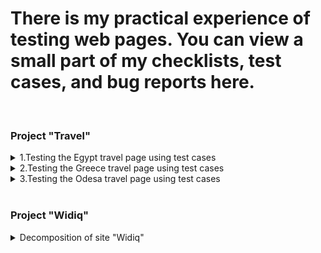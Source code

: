 

<h1>There is my practical experience of testing web pages. You can view a small part of my checklists, test cases, and bug reports here.</h1>
<br>
<h3>Project "Travel"</h3>
<details>
    <summary>1.Testing the Egypt travel page using test cases</summary>
  <br>
    <img width="750" alt="image" src="https://github.com/Aleksandrkobets99/Practice-in-QAX-Camp/assets/126480322/4e7de603-e779-4d30-8bc4-35e8a7b9690d">
  <p></p>
  <br>
    <img width="750" alt="image" src="https://github.com/Aleksandrkobets99/Practice-in-QAX-Camp/assets/126480322/118a60d9-8a6d-41ea-a28e-bdbdb0087ee0">
   <p></p>
  <br>
    <img width="750" alt="image" src="https://github.com/Aleksandrkobets99/Practice-in-QAX-Camp/assets/126480322/b53cbd2d-f18a-409e-9b9c-da3b5d8154a2">
    <p>Bug report:https://github.com/scholokov/long-travel-2/issues/3803</p>
  <br>
    <img width="750" alt="image" src="https://github.com/Aleksandrkobets99/Practice-in-QAX-Camp/assets/126480322/5a6e2d23-d881-47f8-8e46-8239b666a8ff">
 <p></p>
  <br>
    <img width="750" alt="image" src="https://github.com/Aleksandrkobets99/Practice-in-QAX-Camp/assets/126480322/aad95575-1d81-4860-be5c-f8f6f1013028"> 
    <p>Bug report:https://github.com/scholokov/long-travel-2/issues/3804</p>
  <br>
    <img width="750" alt="image" src="https://github.com/Aleksandrkobets99/Practice-in-QAX-Camp/assets/126480322/df25071c-12f7-4658-b35d-420f44e50ea2">
   <p></p>
  <br>
    <img width="750" alt="image" src="https://github.com/Aleksandrkobets99/Practice-in-QAX-Camp/assets/126480322/47808b91-a99a-448f-b16b-902d9407373a">
    <p>Bug report:https://github.com/scholokov/long-travel-2/issues/3641</p>
  <br>
    <img width="750" alt="image" src="https://github.com/Aleksandrkobets99/Practice-in-QAX-Camp/assets/126480322/2a9aa23f-7704-424c-a31b-4081b7212a8c">
    <p></p>
  <br>
    <img width="750" alt="image" src="https://github.com/Aleksandrkobets99/Practice-in-QAX-Camp/assets/126480322/158476aa-f0d2-4cdf-a091-a0840b95aaf0">
    <p>Bug report:https://github.com/scholokov/long-travel-2/issues/3802</p>
   <p></p>
   <br>
    <img width="750" alt="image" src="https://github.com/Aleksandrkobets99/Practice-in-QAX-Camp/assets/126480322/6cc9a728-d14e-4819-8d4c-425a7800c11c">
    <p>Bug report:https://github.com/scholokov/long-travel-2/issues/3649</p>
</details>
<details>
<summary>2.Testing the Greece travel page using test cases</summary>
<br>
      <img width="750" alt="image" src="https://github.com/Aleksandrkobets99/Practice-in-QAX-Camp/assets/126480322/135a7c3e-ff97-450e-9511-1b661204e21b">
      <p>Bug report:</p><ol>
    <li>https://github.com/scholokov/long-travel-2/issues/3741</li>
    <li>https://github.com/scholokov/long-travel-2/issues/3742</li>
  </ol>
  <br>
      <img width="750" alt="image" src="https://github.com/Aleksandrkobets99/Practice-in-QAX-Camp/assets/126480322/8d158b68-e2b9-404d-ba9b-17371895eea4">
      <p>Bug report:</p><ol>
    <li>https://github.com/scholokov/long-travel-2/issues/3713</li>
    <li>https://github.com/scholokov/long-travel-2/issues/3731</li>
    <li>https://github.com/scholokov/long-travel-2/issues/3732</li>
    <li>https://github.com/scholokov/long-travel-2/issues/3733</li>
  </ol>
</details>
<details>
<summary>3.Testing the Odesa travel page using test cases</summary>
  <br>
    <img width="750" alt="image" src="https://github.com/Aleksandrkobets99/Practice-in-QAX-Camp/assets/126480322/709783ca-4bf1-473d-95b4-d1e684a697c5">
    <p>Bug report:https://github.com/scholokov/long-travel-2/issues/3811</p>
</details>
<br>
<h3>Project "Widiq"</h3>
<details>
  <summary>Decomposition of site "Widiq"</summary>
    <img width="750" alt="image" src="https://github.com/Aleksandrkobets99/Practice-in-QAX-Camp/assets/126480322/36673836-44ca-45be-9944-e5978ac1cd22)">
  </details>





